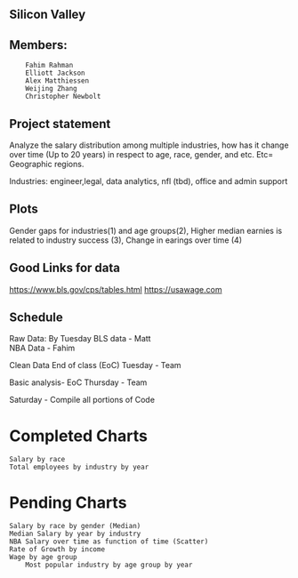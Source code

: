 ## Silicon Valley

## Members:

        Fahim Rahman
        Elliott Jackson
        Alex Matthiessen
        Weijing Zhang
        Christopher Newbolt

## Project statement

Analyze the salary distribution among multiple industries, how has it change over time (Up to 20 years) in respect to age, race, gender, and etc.
    Etc= Geographic regions.


Industries: engineer,legal, data analytics, nfl (tbd), office and admin support

## Plots

Gender gaps for industries(1) and age groups(2), Higher median earnies is related to industry success (3), Change in earings over time (4)

## Good Links for data

https://www.bls.gov/cps/tables.html
https://usawage.com

## Schedule

Raw Data: By Tuesday
BLS data - Matt       
NBA Data - Fahim

Clean Data End of class (EoC) Tuesday - Team

Basic analysis- EoC Thursday - Team

Saturday - Compile all portions of Code

# Completed Charts
    Salary by race
    Total employees by industry by year
# Pending Charts
    Salary by race by gender (Median)
    Median Salary by year by industry
    NBA Salary over time as function of time (Scatter)
    Rate of Growth by income
    Wage by age group
        Most popular industry by age group by year
    
